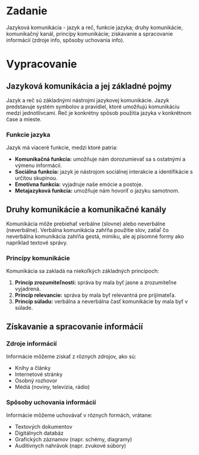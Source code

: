 # Zadanie

Jazyková komunikácia - jazyk a reč, funkcie jazyka; druhy komunikácie, komunikačný kanál, princípy komunikácie; získavanie a spracovanie informácií (zdroje info, spôsoby uchovania info). 

# Vypracovanie

## Jazyková komunikácia a jej základné pojmy

Jazyk a reč sú základnými nástrojmi jazykovej komunikácie. Jazyk predstavuje systém symbolov a pravidiel, ktoré umožňujú komunikáciu medzi jednotlivcami. Reč je konkrétny spôsob použitia jazyka v konkrétnom čase a mieste.

### Funkcie jazyka

Jazyk má viaceré funkcie, medzi ktoré patria:
- **Komunikačná funkcia:** umožňuje nám dorozumievať sa s ostatnými a výmenu informácií.
- **Sociálna funkcia:** jazyk je nástrojom sociálnej interakcie a identifikácie s určitou skupinou.
- **Emotívna funkcia:** vyjadruje naše emócie a postoje.
- **Metajazyková funkcia:** umožňuje nám hovoriť o jazyku samotnom.

## Druhy komunikácie a komunikačné kanály

Komunikácia môže prebiehať verbálne (slovne) alebo neverbálne (neverbálne). Verbálna komunikácia zahŕňa použitie slov, zatiaľ čo neverbálna komunikácia zahŕňa gestá, mimiku, ale aj písomné formy ako napríklad textové správy.

### Princípy komunikácie

Komunikácia sa zakladá na niekoľkých základných princípoch:
1. **Princíp zrozumiteľnosti:** správa by mala byť jasne a zrozumiteľne vyjadrená.
2. **Princíp relevancie:** správa by mala byť relevantná pre prijímateľa.
3. **Princíp súladu:** verbálna a neverbálna časť komunikácie by mala byť v súlade.

## Získavanie a spracovanie informácií

### Zdroje informácií

Informácie môžeme získať z rôznych zdrojov, ako sú:
- Knihy a články
- Internetové stránky
- Osobný rozhovor
- Médiá (noviny, televízia, rádio)

### Spôsoby uchovania informácií

Informácie môžeme uchovávať v rôznych formách, vrátane:
- Textových dokumentov
- Digitálnych databáz
- Grafických záznamov (napr. schémy, diagramy)
- Auditívnych nahrávok (napr. zvukové súbory)